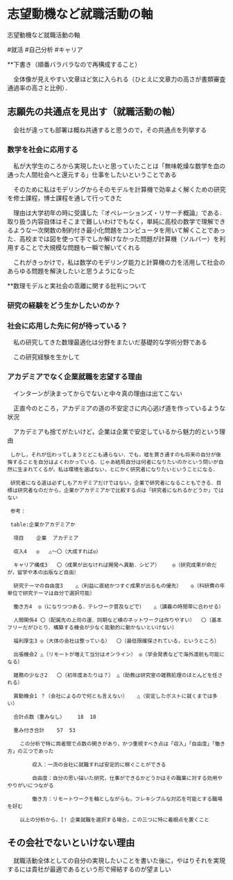 # 志望動機など就職活動の軸
志望動機など就職活動の軸

#就活 #自己分析 #キャリア

**下書き（順番バラバラなので再構成すること）



　全体像が見えやすい文章ほど気に入られる（ひとえに文章力の高さが書類審査通過率の高さと比例）．



## 志願先の共通点を見出す（就職活動の軸）

　会社が違っても部署は概ね共通すると思うので，その共通点を列挙する



### 数学を社会に応用する

　私が大学生のころから実現したいと思っていたことは「無味乾燥な数学を血の通った人間社会へと還元する」仕事をしたいということである

　そのために私はモデリングからそのモデルを計算機で効率よく解くための研究を修士課程，博士課程を通して行ってきた

　理由は大学初年の時に受講した『オペレーションズ・リサーチ概論』である．取り扱う内容自体はそこまで難しいわけでもなく，単純に高校の数学で理解できるような一次関数の制約付き最小化問題をコンピュータを用いて解くことであった．高校までは図を使って手でしか解けなかった問題が計算機（ソルバー）を利用することで大規模な問題も一瞬で解いてくれる

　これがきっかけで，私は数学のモデリング能力と計算機の力を活用して社会のあらゆる問題を解決したいと思うようになった



**数理モデルと実社会の乖離に関する批判について



### 研究の経験をどう生かしたいのか？



### 社会に応用した先に何が待っている？

　私の研究してきた数理最適化は分野をまたいだ基礎的な学術分野である

　この研究経験を生かして



### アカデミアでなく企業就職を志望する理由

　インターンが決まってからでないと中々真の理由は出てこない

　正直今のところ，アカデミアの道の不安定さに内心逃げ道を作っているような状況

　アカデミアも捨てがたいけど，企業は企業で安定しているから魅力的という理由

	 しかし，それが伝わってしまうとどこも通らない．でも，嘘を貫き通すのも将来の自分が後悔することを自分はよくわかっている．じゃあ結局自分は何者になりたいのかという問いが自然に生まれてくるが，私は環境を選ばない，とにかく研究者になりたいということになる．

	 研究者になる道は必ずしもアカデミアだけではない，企業で研究者になることもできる．目標は研究者なのだから，企業かアカデミアかで比較する点は「研究者になれるかどうか」ではない

	 参考：

	 table:企業かアカデミアか

	  項目	企業	アカデミア

	  収入4	◎	△～〇（大成すれば◎）

	  キャリア構成3	〇（成果が出なければ開発へ異動．シビア）	◎（研究成果が命だが，留学や本の出版など自由）

	  研究テーマの自由度3	△（利益に直結かつすぐ成果が出るもの優先）	◎（科研費の年単位で研究テーマは自分で選択可能）

	  働き方4	◎（になりつつある．テレワーク普及などで）	△（講義の時間帯に合わせる）

	  人間関係4	〇（配属先の上司の運．同期など横のネットワークは作りやすい）	〇（基本フリーだがひとり．構築する機会が少なく能動的に動かないといけない）

	  福利厚生3	◎（大体の会社は整っている）	〇（最低限確保されている，というところ）

	  出張機会2	△（リモートが増えて当分はオンライン）	◎（学会発表などで海外渡航も可能になる）

	  雑務の少なさ2	〇（初年度あたりは？）	△（助教は研究室の雑務処理のほとんどを任される）

	  異動機会1	？（会社によるので何とも言えない）	△（安定したポストに就くまでは多い）

	  合計点数（重みなし）	18	18

	  重み付き合計	57	53

		この分析で特に両者間で点数の開きがあり，かつ重視すべき点は「収入」「自由度」「働き方」の三つであった

			収入：一流の会社に就職すれば安定的に稼ぐことができる

			自由度：自分の思い描いた研究，仕事ができるかどうかはその職業に対する効用ややりがいにつながる

			働き方：リモートワークを軸としながらも，フレキシブルな対応を可能とする職場を好む

		以上の分析から，[! 企業就職を選択する場合，この三つに特に着眼点を置くこと



## その会社でないといけない理由

　就職活動全体としての自分の実現したいことを書いた後に，やはりそれを実現するには貴社が最適であるという形で帰結するのが望ましい

　





